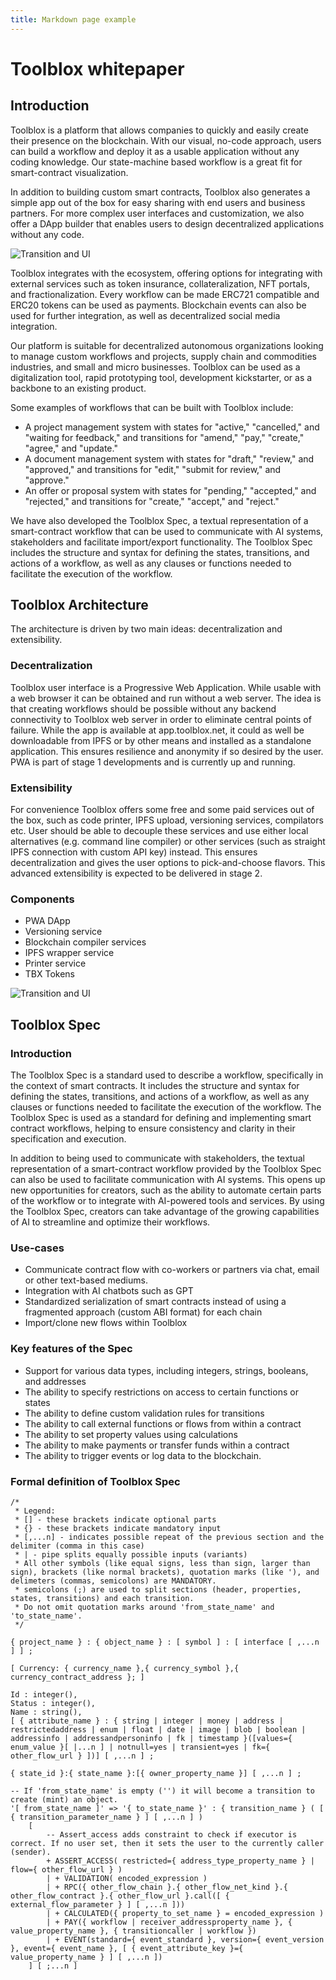 ```yaml
---
title: Markdown page example
---
```


# Toolblox whitepaper

## Introduction

Toolblox is a platform that allows companies to quickly and easily create their presence on the blockchain. With our visual, no-code approach, users can build a workflow and deploy it as a usable application without any coding knowledge. Our state-machine based workflow is a great fit for smart-contract visualization.

In addition to building custom smart contracts, Toolblox also generates a simple app out of the box for easy sharing with end users and business partners. For more complex user interfaces and customization, we also offer a DApp builder that enables users to design decentralized applications without any code.

![Transition and UI](/img/screens/transition_interface.png) 

Toolblox integrates with the ecosystem, offering options for integrating with external services such as token insurance, collateralization, NFT portals, and fractionalization. Every workflow can be made ERC721 compatible and ERC20 tokens can be used as payments. Blockchain events can also be used for further integration, as well as decentralized social media integration.

Our platform is suitable for decentralized autonomous organizations looking to manage custom workflows and projects, supply chain and commodities industries, and small and micro businesses. Toolblox can be used as a digitalization tool, rapid prototyping tool, development kickstarter, or as a backbone to an existing product.

Some examples of workflows that can be built with Toolblox include:

* A project management system with states for "active," "cancelled," and "waiting for feedback," and transitions for "amend," "pay," "create," "agree," and "update."
* A document management system with states for "draft," "review," and "approved," and transitions for "edit," "submit for review," and "approve."
* An offer or proposal system with states for "pending," "accepted," and "rejected," and transitions for "create," "accept," and "reject."

We have also developed the Toolblox Spec, a textual representation of a smart-contract workflow that can be used to communicate with AI systems, stakeholders and facilitate import/export functionality. The Toolblox Spec includes the structure and syntax for defining the states, transitions, and actions of a workflow, as well as any clauses or functions needed to facilitate the execution of the workflow.

## Toolblox Architecture

The architecture is driven by two main ideas: decentralization and extensibility.

### Decentralization

Toolblox user interface is a Progressive Web Application. While usable with a web browser it can be obtained and run without a web server. The idea is that creating workflows should be possible without any backend connectivity to Toolblox web server in order to eliminate central points of failure. While the app is available at app.toolblox.net, it could as well be downloadable from IPFS or by other means and installed as a standalone application. This ensures resilience and anonymity if so desired by the user. PWA is part of stage 1 developments and is currently up and running.

### Extensibility

For convenience Toolblox offers some free and some paid services out of the box, such as code printer, IPFS upload, versioning services, compilators etc. User should be able to decouple these services and use either local alternatives (e.g. command line compiler) or other services (such as straight IPFS connection with custom API key) instead. This ensures decentralization and gives the user options to pick-and-choose flavors. This advanced extensibility is expected to be delivered in stage 2.

### Components

* PWA DApp
* Versioning service
* Blockchain compiler services
* IPFS wrapper service
* Printer service
* TBX Tokens

<div class="wide">

![Transition and UI](/img/architecture.png) 

</div>


## Toolblox Spec

### Introduction

The Toolblox Spec is a standard used to describe a workflow, specifically in the context of smart contracts. It includes the structure and syntax for defining the states, transitions, and actions of a workflow, as well as any clauses or functions needed to facilitate the execution of the workflow. The Toolblox Spec is used as a standard for defining and implementing smart contract workflows, helping to ensure consistency and clarity in their specification and execution.

In addition to being used to communicate with stakeholders, the textual representation of a smart-contract workflow provided by the Toolblox Spec can also be used to facilitate communication with AI systems. This opens up new opportunities for creators, such as the ability to automate certain parts of the workflow or to integrate with AI-powered tools and services. By using the Toolblox Spec, creators can take advantage of the growing capabilities of AI to streamline and optimize their workflows.

### Use-cases

* Communicate contract flow with co-workers or partners via chat, email or other text-based mediums.
* Integration with AI chatbots such as GPT
* Standardized serialization of smart contracts instead of using a fragmented approach (custom ABI format) for each chain 
* Import/clone new flows within Toolblox

### Key features of the Spec

* Support for various data types, including integers, strings, booleans, and addresses
* The ability to specify restrictions on access to certain functions or states
* The ability to define custom validation rules for transitions
* The ability to call external functions or flows from within a contract
* The ability to set property values using calculations
* The ability to make payments or transfer funds within a contract
* The ability to trigger events or log data to the blockchain.

### Formal definition of Toolblox Spec

```
/*
 * Legend:
 * [] - these brackets indicate optional parts
 * {} - these brackets indicate mandatory input
 * [,...n] - indicates possible repeat of the previous section and the delimiter (comma in this case)
 * | - pipe splits equally possible inputs (variants)
 * All other symbols (like equal signs, less than sign, larger than sign), brackets (like normal brackets), quotation marks (like '), and delimeters (commas, semicolons) are MANDATORY.
 * semicolons (;) are used to split sections (header, properties, states, transitions) and each transition.
 * Do not omit quotation marks around 'from_state_name' and 'to_state_name'.
 */

{ project_name } : { object_name } : [ symbol ] : [ interface [ ,...n ] ] ;

[ Currency: { currency_name },{ currency_symbol },{ currency_contract_address }; ]

Id : integer(),
Status : integer(),
Name : string(),
[ { attribute_name } : { string | integer | money | address | restrictedaddress | enum | float | date | image | blob | boolean | addressinfo | addressandpersoninfo | fk | timestamp }([values={ enum_value }[ |...n ] | notnull=yes | transient=yes | fk={ other_flow_url } ])] [ ,...n ] ;

{ state_id }:{ state_name }:[{ owner_property_name }] [ ,...n ] ;

-- If 'from_state_name' is empty ('') it will become a transition to create (mint) an object. 
'[ from_state_name ]' => '{ to_state_name }' : { transition_name } ( [ { transition_parameter_name } ] [ ,...n ] )
    [
        -- Assert_access adds constraint to check if executor is correct. If no user set, then it sets the user to the currently caller (sender).
        + ASSERT_ACCESS( restricted={ address_type_property_name } | flow={ other_flow_url } )
        | + VALIDATION( encoded_expression )
        | + RPC({ other_flow_chain }.{ other_flow_net_kind }.{ other_flow_contract }.{ other_flow_url }.call([ { external_flow_parameter } ] [ ,...n ]))
        | + CALCULATED({ property_to_set_name } = encoded_expression )
        | + PAY({ workflow | receiver_addressproperty_name }, { value_property_name }, { transitioncaller | workflow })
        | + EVENT(standard={ event_standard }, version={ event_version }, event={ event_name }, [ { event_attribute_key }={ value_property_name } ] [ ,...n ])
    ] [ ;...n ]

    
```
<!-- 
1. Introduction
  - Overview of Toolblox and its purpose
  - Description of the problem the platform solves
  - Summary of key features and benefits

2. Technical Architecture
  - Description of the state-machine based workflow
  - Explanation of the no-code visual approach
  - Overview of the DApp builder and app generation capabilities
  - Discussion of integrations with external services and compatibility with ERC20 and ERC721 tokens

3. Use Cases and Target Market
  - Description of the types of organizations and industries that can benefit from using Toolblox
  - Examples of workflows that can be built with the platform
  - Discussion of the various ways Toolblox can be used (digitalization, prototyping, development kickstarter, etc.)

4. Roadmap and Development Plans
  - Outline of the development timeline and milestones
  - Description of any partnerships or collaborations
  - Discussion of any future plans for the platform

5. Token Economics
  - Explanation of the token distribution and intended use
  - Description of any incentives or rewards for token holders

6. Team and Advisors
  - Introduction to the team behind Toolblox and their relevant experience
  - List of any advisors or influential figures supporting the project

7. Conclusion
  - Recap of the key points of the whitepaper
  - Summary of the potential impact of Toolblox
  - Call to action for potential investors or users -->
